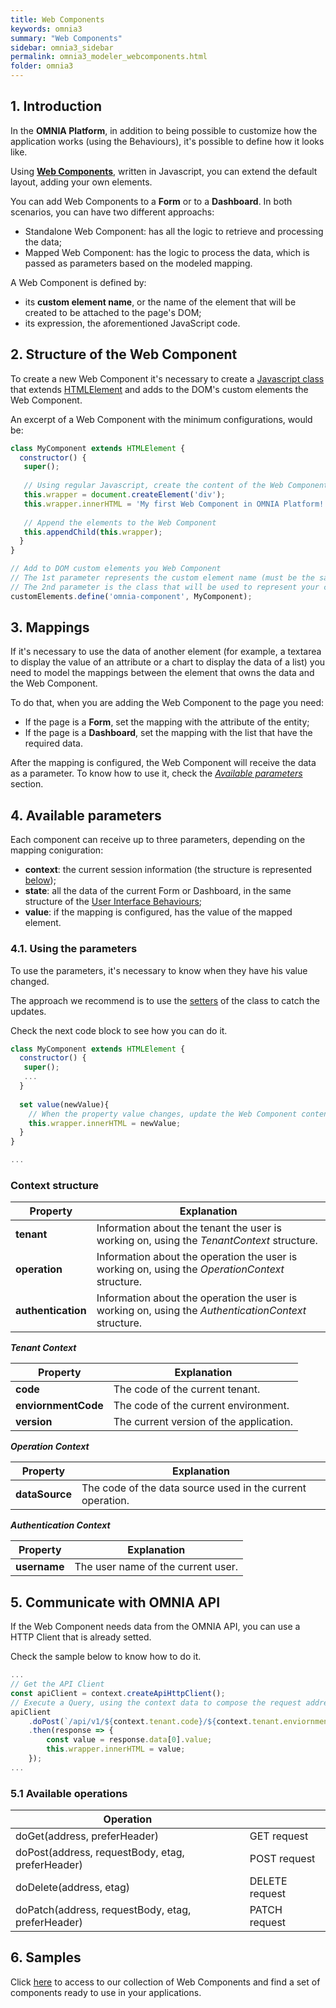 ```yaml
---
title: Web Components
keywords: omnia3
summary: "Web Components"
sidebar: omnia3_sidebar
permalink: omnia3_modeler_webcomponents.html
folder: omnia3
---
```


## 1. Introduction
In the **OMNIA Platform**, in addition to being possible to customize how the application works (using the Behaviours), it's possible to define how it looks like.

Using [**Web Components**](https://developer.mozilla.org/en-US/docs/Web/Web_Components), written in Javascript, you can extend the default layout, adding your own elements.

You can add Web Components to a **Form** or to a **Dashboard**.
In both scenarios, you can have two different approachs:
* Standalone Web Component: has all the logic to retrieve and processing the data;
* Mapped Web Component: has the logic to process the data, which is passed as parameters based on the modeled mapping.

A Web Component is defined by:
* its **custom element name**, or the name of the element that will be created to be attached to the page's DOM;
* its expression, the aforementioned JavaScript code.

## 2. Structure of the Web Component
To create a new Web Component it's necessary to create a [Javascript class](https://developer.mozilla.org/pt-PT/docs/Web/JavaScript/Reference/Classes) that extends [HTMLElement](https://developer.mozilla.org/en-US/docs/Web/API/HTMLElement) and adds to the DOM's custom elements the Web Component.

An excerpt of a Web Component with the minimum configurations, would be:

```javascript
class MyComponent extends HTMLElement {  
  constructor() {
   super();
   
   // Using regular Javascript, create the content of the Web Component
   this.wrapper = document.createElement('div');
   this.wrapper.innerHTML = 'My first Web Component in OMNIA Platform!';
   
   // Append the elements to the Web Component
   this.appendChild(this.wrapper);
  }
}

// Add to DOM custom elements you Web Component
// The 1st parameter represents the custom element name (must be the same you write when you add the Web Component to the model)
// The 2nd parameter is the class that will be used to represent your component (the class created in this code block)
customElements.define('omnia-component', MyComponent);
```

## 3. Mappings
If it's necessary to use the data of another element (for example, a textarea to display the value of an attribute or a chart to display the data of a list) you need to model the mappings between the element that owns the data and the Web Component.

To do that, when you are adding the Web Component to the page you need:
* If the page is a **Form**, set the mapping with the attribute of the entity;
* If the page is a **Dashboard**, set the mapping with the list that have the required data.

After the mapping is configured, the Web Component will receive the data as a parameter. To know how to use it, check the [_Available parameters_](#4-available-parameters) section.

## 4. Available parameters
Each component can receive up to three parameters, depending on the mapping coniguration:
* **context**: the current session information (the structure is represented [below](#context-structure));
* **state**: all the data of the current Form or Dashboard, in the same structure of the [User Interface Behaviours](omnia3_modeler_uibehaviours.html#4-structure-of-the-class);
* **value**: if the mapping is configured, has the value of the mapped element.

### 4.1. Using the parameters
To use the parameters, it's necessary to know when they have his value changed.

The approach we recommend is to use the [setters](https://developer.mozilla.org/en-US/docs/Web/JavaScript/Reference/Functions/set) of the class to catch the updates.

Check the next code block to see how you can do it.

```javascript
class MyComponent extends HTMLElement {  
  constructor() {
   super();
   ...
  }
  
  set value(newValue){
    // When the property value changes, update the Web Component content
    this.wrapper.innerHTML = newValue;
  }
}

...
```

### Context structure

Property | Explanation|
---------|------------|
 **tenant** | Information about the tenant the user is working on, using the _TenantContext_ structure.
 **operation** | Information about the operation the user is working on, using the _OperationContext_ structure.
 **authentication** | Information about the operation the user is working on, using the _AuthenticationContext_ structure.


 __*Tenant Context*__

 Property | Explanation|
----------|----------|
 **code** | The code of the current tenant.
 **enviornmentCode** | The code of the current environment.
 **version** | The current version of the application.


 __*Operation Context*__

 Property | Explanation|
----------|----------|
 **dataSource** | The code of the data source used in the current operation.


 __*Authentication Context*__

 Property | Explanation|
----------|----------|
 **username** | The user name of the current user.


## 5. Communicate with OMNIA API
If the Web Component needs data from the OMNIA API, you can use a HTTP Client that is already setted.

Check the sample below to know how to do it.
```javascript
...
// Get the API Client
const apiClient = context.createApiHttpClient();
// Execute a Query, using the context data to compose the request address
apiClient
    .doPost(`/api/v1/${context.tenant.code}/${context.tenant.enviornmentCode}/application/Queries/MyQuery/Default`, {})
    .then(response => {
        const value = response.data[0].value;
        this.wrapper.innerHTML = value;
    });
...
```

### 5.1 Available operations

| Operation | |
|-----------|-|
|doGet(address, preferHeader) | GET request |
|doPost(address, requestBody, etag, preferHeader) | POST request |
|doDelete(address, etag) | DELETE request |
|doPatch(address, requestBody, etag, preferHeader) | PATCH request |

## 6. Samples
Click [here]() to access to our collection of Web Components and find a set of components ready to use in your applications.